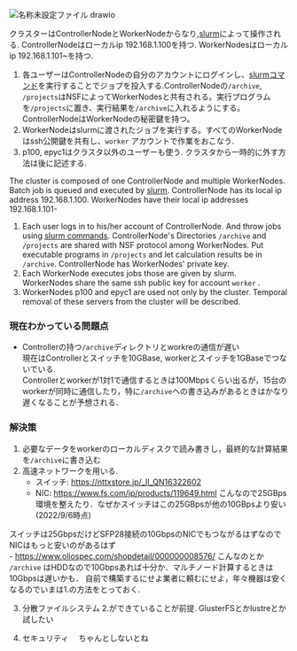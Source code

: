 
![名称未設定ファイル drawio](https://user-images.githubusercontent.com/80142550/181688361-11fa1c27-da69-4386-8e63-0510372acaab.png)

クラスターはControllerNodeとWorkerNodeからなり,[slurm](https://slurm.schedmd.com/documentation.html)によって操作される.
ControllerNodeはローカルip 192.168.1.100を持つ.
WorkerNodesはローカルip 192.168.1.101~を持つ.

1. 各ユーザーはControllerNodeの自分のアカウントにログインし、[slurmコマンド](https://slurm.schedmd.com/pdfs/summary.pdf)を実行することでジョブを投入する.ControllerNodeの```/archive```, ```/projects```はNSFによってWorkerNodesと共有される。実行プログラムを```/projects```に置き、実行結果を```/archive```に入れるようにする。ControllerNodeはWorkerNodeの秘密鍵を持つ。
2. WorkerNodeはslurmに渡されたジョブを実行する。すべてのWorkerNodeはssh公開鍵を共有し、```worker``` アカウントで作業をおこなう.
3. p100, epyc1はクラスタ以外のユーザーも使う. クラスタから一時的に外す方法は後に記述する.

   

The cluster is composed of one ControllerNode and multiple WorkerNodes. Batch job is queued and executed by [slurm](https://slurm.schedmd.com/documentation.html).
ControllerNode has its local ip address 192.168.1.100. WorkerNodes have their local ip addresses 192.168.1.101-

1. Each user logs in to his/her account of ControllerNode. And throw jobs using [slurm commands](https://slurm.schedmd.com/pdfs/summary.pdf). ControllerNode's Directories ```/archive``` and ```/projects``` are shared with NSF protocol among WorkerNodes. Put executable programs in ```/projects``` and let calculation results be in ```/archive```. ControllerNode has WorkerNodes' private key.
2. Each WorkerNode executes jobs those are given by slurm. WorkerNodes share the same ssh public key for account ```worker``` .
4. WorkerNodes p100 and epyc1 are used not only by the cluster. Temporal removal of these servers from the cluster will be described.




### 現在わかっている問題点
- Controllerの持つ```/archive```ディレクトリとworkreの通信が遅い  
  現在はControllerとスイッチを10GBase, workerとスイッチを1GBaseでつないでいる.  
  Controllerとworkerが1対1で通信するときは100Mbpsくらい出るが，15台のworkerが同時に通信したり，特に```/archive```への書き込みがあるときはかなり遅くなることが予想される．
  
  
### 解決策
1. 必要なデータをworkerのローカルディスクで読み書きし，最終的な計算結果を```/archive```に書き込む
2. 高速ネットワークを用いる.
    - スイッチ: https://nttxstore.jp/_II_QN16322602
    - NIC: https://www.fs.com/jp/products/119649.html
  こんなので25GBps環境を整えたり．なぜかスイッチはこの25GBpsが他の10GBpsより安い(2022/9/6時点)

  スイッチは25GbpsだけどSFP28接続の10GbpsのNICでもつながるはずなのでNICはもっと安いのがあるはず  
    - https://www.oliospec.com/shopdetail/000000008576/ こんなのとか  
    ```/archive``` はHDDなので10Gbpsあれば十分か．マルチノード計算するときは10Gbpsは遅いかも．
  自前で構築するにせよ業者に頼むにせよ，年々機器は安くなるのでいまは1.の方法をとっておく.
  
3. 分散ファイルシステム
  2.ができていることが前提. GlusterFSとかlustreとか試したい
  
4. セキュリティ
　ちゃんとしないとね
